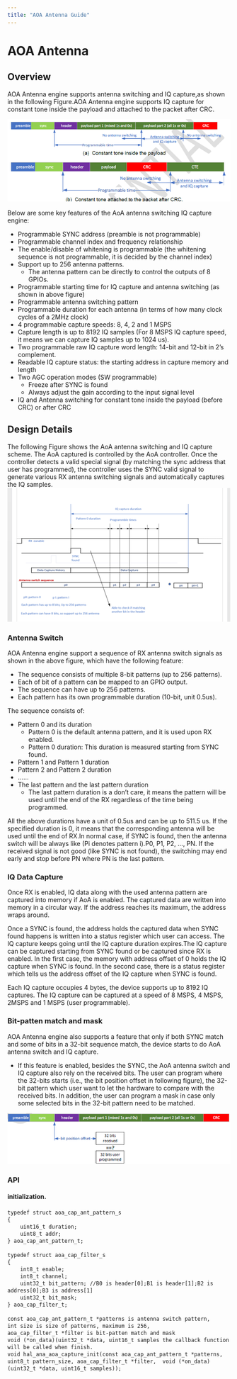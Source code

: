 ```yaml
---
title: "AOA Antenna Guide"
---
```

# AOA Antenna
## Overview

AOA Antenna engine supports antenna switching and IQ capture,as shown in the following Figure.AOA Antenna engine supports IQ capture for constant tone inside the payload and attached to the packet after CRC.

![](/images/aoa_capture_01.png)

Below are some key features of the AoA antenna switching IQ capture engine:  
- Programmable SYNC address (preamble is not programmable)  
- Programmable channel index and frequency relationship  
- The enable/disable of whitening is programmable (the whitening sequence is not programmable, it is decided by the channel index)  
- Support up to 256 antenna patterns.  
    * The antenna pattern can be directly to control the outputs of 8 GPIOs.  
- Programmable starting time for IQ capture and antenna switching (as shown in above figure)  
- Programmable antenna switching pattern  
- Programmable duration for each antenna (in terms of how many clock cycles of a 2MHz clock)  
- 4 programmable capture speeds: 8, 4, 2 and 1 MSPS  
- Capture length is up to 8192 IQ samples (For 8 MSPS IQ capture speed, it means we can capture IQ samples up to 1024 us).  
- Two programmable raw IQ capture word length: 14-bit and 12-bit in 2’s complement.  
- Readable IQ capture status: the starting address in capture memory and length  
- Two AGC operation modes (SW programmable)  
    * Freeze after SYNC is found  
    * Always adjust the gain according to the input signal level
- IQ and Antenna switching for constant tone inside the payload (before CRC) or after CRC  

##  Design Details
The following Figure shows the AoA antenna switching and IQ capture scheme. The AoA captured is controlled by the AoA controller. Once the controller detects a valid special signal (by matching the sync address that user has programmed), the controller uses the SYNC valid signal to generate various RX antenna switching signals and automatically captures the IQ samples.  
![](/images/aoa_capture_02.png)  

### Antenna Switch
AOA Antenna engine support a sequence of RX antenna switch signals as shown in the above figure, which have the following feature:
- The sequence consists of multiple 8-bit patterns (up to 256 patterns).
- Each of bit of a pattern can be mapped to an GPIO output.
- The sequence can have up to 256 patterns.
- Each pattern has its own programmable duration (10-bit, unit 0.5us).  

The sequence consists of:
- Pattern 0 and its duration
    * Pattern 0 is the default antenna pattern, and it is used upon RX enabled.  
    * Pattern 0 duration: This duration is measured starting from SYNC found.  
- Pattern 1 and Pattern 1 duration  
- Pattern 2 and Pattern 2 duration  
- ……
- The last pattern and the last pattern duration
    * The last pattern duration is a don’t care, it means the pattern will be used until the end of the RX regardless of the time being programmed.  

All the above durations have a unit of 0.5us and can be up to 511.5 us. If the specified duration is 0, it means that the corresponding antenna will be used until the end of RX.In normal case, if SYNC is found, then the antenna switch will be always like (Pi denotes pattern i).P0, P1, P2, …, PN. If the received signal is not good (like SYNC is not found), the switching may end early and stop before PN where PN is the last pattern.  

### IQ Data Capture
Once RX is enabled, IQ data along with the used antenna pattern are captured into memory if AoA is enabled. The captured data are written into memory in a circular way. If the address reaches its maximum, the address wraps around.  

Once a SYNC is found, the address holds the captured data when SYNC found happens is written into a status register which user can access. The IQ capture keeps going until the IQ capture duration expires.The IQ capture can be captured starting from SYNC found or be captured since RX is enabled. In the first case, the memory with address offset of 0 holds the IQ capture when SYNC is found. In the second case, there is a status register which tells us the address offset of the IQ capture when SYNC is found.  

Each IQ capture occupies 4 bytes, the device supports up to 8192 IQ captures. The IQ capture can be captured at a speed of 8 MSPS, 4 MSPS, 2MSPS and 1 MSPS (user programmable).  

### Bit-patten match and mask
AOA Antenna engine also supports a feature that only if both SYNC match and some of bits in a 32-bit sequence match, the device starts to do AoA antenna switch and IQ capture.
* If this feature is enabled, besides the SYNC, the AoA antenna switch and IQ capture also rely on the received bits. The user can program where the 32-bits starts (i.e., the bit position offset in following figure), the 32-bit pattern which user want to let the hardware to compare with the received bits. In addition, the user can program a mask in case only some selected bits in the 32-bit pattern need to be matched.  

![](/images/aoa_capture_03.png)  

### API  

#### initialization.

```
typedef struct aoa_cap_ant_pattern_s
{
    uint16_t duration;
    uint8_t addr;
} aoa_cap_ant_pattern_t;

typedef struct aoa_cap_filter_s
{
    int8_t enable;
    int8_t channel;
    uint32_t bit_pattern; //B0 is header[0];B1 is header[1];B2 is address[0];B3 is address[1]
    uint32_t bit_mask;
} aoa_cap_filter_t;  

const aoa_cap_ant_pattern_t *patterns is antenna switch pattern,  
int size is size of patterns, maximum is 256,  
aoa_cap_filter_t *filter is bit-patten match and mask  
void (*on_data)(uint32_t *data, uint16_t samples the callback function will be called when finish.
void hal_ana_aoa_capture_init(const aoa_cap_ant_pattern_t *patterns, uint8_t pattern_size, aoa_cap_filter_t *filter,  void (*on_data)(uint32_t *data, uint16_t samples));
```

